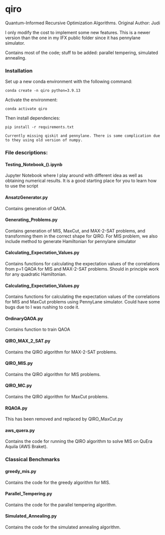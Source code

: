 # qiro 
Quantum-Informed Recursive Optimization Algorithms. Original Author: Judi 

I only modify the cost to implement some new features. This is a newer version than the one in my IFX public folder since it has pennylane simulator. 

Contains most of the code; stuff to be added: parallel tempering, simulated annealing. 

### Installation

Set up a new conda environment with the following command:

```
conda create -n qiro python=3.9.13
```
Activate the environment:
```
conda activate qiro
```
Then install dependencies:
```
pip install -r requirements.txt

Currently missing qiskit and pennylane. There is some complication due to they using old version of numpy. 
```


### File descriptions:

#### Testing_Notebook_().ipynb
Jupyter Notebook where I play around with different idea as well as obtaining numerical results. It is a good starting place for you to learn how to use the script 

#### AnsatzGenerator.py 
Contains generation of QAOA. 

#### Generating_Problems.py

Contains generation of MIS, MaxCut, and MAX-2-SAT problems, and transforming them in the correct shape for QIRO. For MIS problem, we also include method to generate Hamiltonian for pennylane simulator 

#### Calculating_Expectation_Values.py

Contains functions for calculating the expectation values of the correlations from p=1 QAOA for MIS and MAX-2-SAT problems. Should in principle work for any quadratic Hamiltonian.

#### Calculating_Expectation_Values.py

Contains functions for calculating the expectation values of the correlations for MIS and MaxCut problems using PennyLane simulator. Could have some bugs due to I was rushing to code it. 

#### OrdinaryQAOA.py 

Contains function to train QAOA 

#### QIRO_MAX_2_SAT.py

Contains the QIRO algorithm for MAX-2-SAT problems.

#### QIRO_MIS.py

Contains the QIRO algorithm for MIS problems.

#### QIRO_MC.py

Contains the QIRO algorithm for MaxCut problems.

#### RQAOA.py
This has been removed and replaced by QIRO_MaxCut.py 

#### aws_quera.py

Contains the code for running the QIRO algorithm to solve MIS on QuEra Aquila (AWS Braket).
### Classical Benchmarks
#### greedy_mis.py

Contains the code for the greedy algorithm for MIS.

#### Parallel_Tempering.py

Contains the code for the parallel tempering algorithm.

#### Simulated_Annealing.py

Contains the code for the simulated annealing algorithm.

